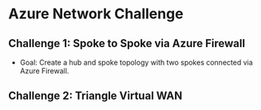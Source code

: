 # Azure Network Challenge

## Challenge 1: Spoke to Spoke via Azure Firewall

- Goal: Create a hub and spoke topology with two spokes connected via Azure Firewall.

## Challenge 2: Triangle Virtual WAN